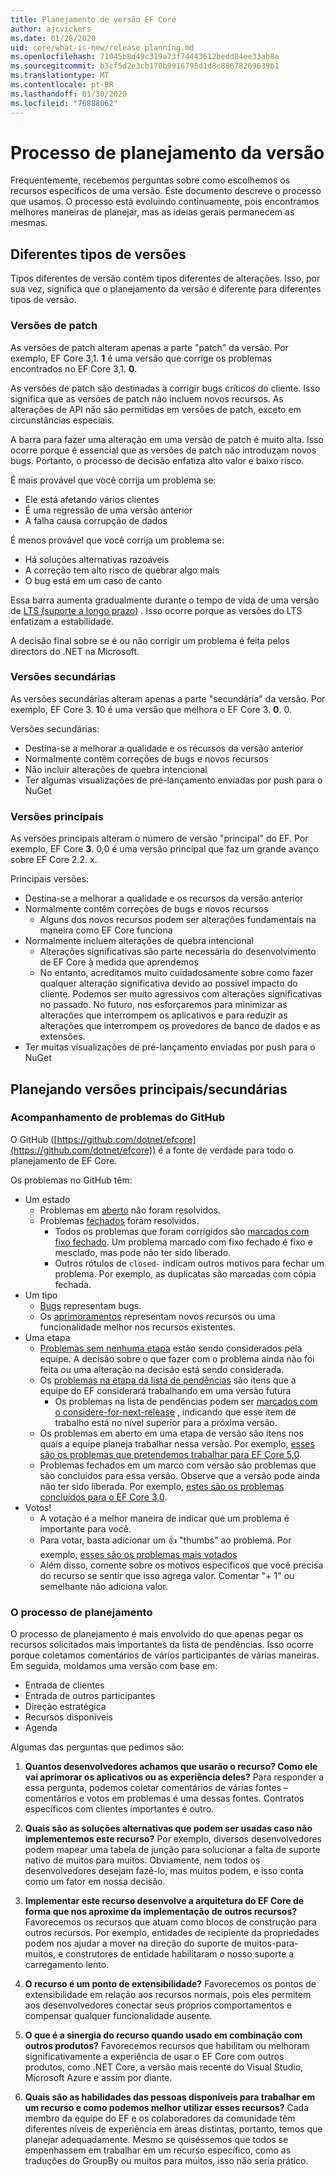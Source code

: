 ```yaml
---
title: Planejamento de versão EF Core
author: ajcvickers
ms.date: 01/28/2020
uid: core/what-is-new/release_planning.md
ms.openlocfilehash: 71045b8d49c319a73f74443612bedd84ee33ab8a
ms.sourcegitcommit: b3cf5d2e3cb170b9916795d1d8c88678269639b1
ms.translationtype: MT
ms.contentlocale: pt-BR
ms.lasthandoff: 01/30/2020
ms.locfileid: "76888062"
---
```

# <a name="release-planning-process"></a>Processo de planejamento da versão

Frequentemente, recebemos perguntas sobre como escolhemos os recursos específicos de uma versão.
Este documento descreve o processo que usamos.
O processo está evoluindo continuamente, pois encontramos melhores maneiras de planejar, mas as ideias gerais permanecem as mesmas.

## <a name="different-kinds-of-releases"></a>Diferentes tipos de versões

Tipos diferentes de versão contêm tipos diferentes de alterações.
Isso, por sua vez, significa que o planejamento da versão é diferente para diferentes tipos de versão.

### <a name="patch-releases"></a>Versões de patch

As versões de patch alteram apenas a parte "patch" da versão.
Por exemplo, EF Core 3,1. **1** é uma versão que corrige os problemas encontrados no EF Core 3,1. **0**.

As versões de patch são destinadas a corrigir bugs críticos do cliente.
Isso significa que as versões de patch não incluem novos recursos.
As alterações de API não são permitidas em versões de patch, exceto em circunstâncias especiais.

A barra para fazer uma alteração em uma versão de patch é muito alta.
Isso ocorre porque é essencial que as versões de patch não introduzam novos bugs.
Portanto, o processo de decisão enfatiza alto valor e baixo risco.

É mais provável que você corrija um problema se:
  * Ele está afetando vários clientes
  * É uma regressão de uma versão anterior
  * A falha causa corrupção de dados

É menos provável que você corrija um problema se:
  * Há soluções alternativas razoáveis
  * A correção tem alto risco de quebrar algo mais
  * O bug está em um caso de canto

Essa barra aumenta gradualmente durante o tempo de vida de uma versão de [LTS (suporte a longo prazo)](https://dotnet.microsoft.com/platform/support/policy/dotnet-core) . Isso ocorre porque as versões do LTS enfatizam a estabilidade.

A decisão final sobre se é ou não corrigir um problema é feita pelos directors do .NET na Microsoft.

### <a name="minor-releases"></a>Versões secundárias

As versões secundárias alteram apenas a parte "secundária" da versão.
Por exemplo, EF Core 3. **1**0 é uma versão que melhora o EF Core 3. **0**. 0.

Versões secundárias:
* Destina-se a melhorar a qualidade e os recursos da versão anterior
* Normalmente contêm correções de bugs e novos recursos
* Não incluir alterações de quebra intencional
* Ter algumas visualizações de pré-lançamento enviadas por push para o NuGet

### <a name="major-releases"></a>Versões principais

As versões principais alteram o número de versão "principal" do EF.
Por exemplo, EF Core **3**. 0,0 é uma versão principal que faz um grande avanço sobre EF Core 2.2. x.

Principais versões:
* Destina-se a melhorar a qualidade e os recursos da versão anterior
* Normalmente contêm correções de bugs e novos recursos
  * Alguns dos novos recursos podem ser alterações fundamentais na maneira como EF Core funciona
* Normalmente incluem alterações de quebra intencional
  * Alterações significativas são parte necessária do desenvolvimento de EF Core à medida que aprendemos
  * No entanto, acreditamos muito cuidadosamente sobre como fazer qualquer alteração significativa devido ao possível impacto do cliente. Podemos ser muito agressivos com alterações significativas no passado. No futuro, nos esforçaremos para minimizar as alterações que interrompem os aplicativos e para reduzir as alterações que interrompem os provedores de banco de dados e as extensões.
* Ter muitas visualizações de pré-lançamento enviadas por push para o NuGet

## <a name="planning-for-majorminor-releases"></a>Planejando versões principais/secundárias

### <a name="github-issue-tracking"></a>Acompanhamento de problemas do GitHub

O GitHub ([https://github.com/dotnet/efcore](https://github.com/dotnet/efcore)) é a fonte de verdade para todo o planejamento de EF Core.

Os problemas no GitHub têm:

* Um estado
  * Problemas em [aberto](https://github.com/dotnet/efcore/issues) não foram resolvidos.
  * Problemas [fechados](https://github.com/dotnet/efcore/issues?q=is%3Aissue+is%3Aclosed) foram resolvidos.
    * Todos os problemas que foram corrigidos são [marcados com fixo fechado](https://github.com/dotnet/efcore/issues?q=is%3Aissue+label%3Aclosed-fixed+is%3Aclosed). Um problema marcado com fixo fechado é fixo e mesclado, mas pode não ter sido liberado.
    * Outros rótulos de `closed-` indicam outros motivos para fechar um problema. Por exemplo, as duplicatas são marcadas com cópia fechada.
* Um tipo
  * [Bugs](https://github.com/dotnet/efcore/issues?q=is%3Aissue+is%3Aopen+label%3Atype-bug) representam bugs.
  * Os [aprimoramentos](https://github.com/dotnet/efcore/issues?q=is%3Aissue+is%3Aopen+label%3Atype-enhancement) representam novos recursos ou uma funcionalidade melhor nos recursos existentes.
* Uma etapa
  * [Problemas sem nenhuma etapa](https://github.com/dotnet/efcore/issues?q=is%3Aopen+is%3Aissue+no%3Amilestone) estão sendo considerados pela equipe. A decisão sobre o que fazer com o problema ainda não foi feita ou uma alteração na decisão está sendo considerada.
  * Os [problemas na etapa da lista de pendências](https://github.com/dotnet/efcore/issues?q=is%3Aopen+is%3Aissue+milestone%3ABacklog) são itens que a equipe do EF considerará trabalhando em uma versão futura
    * Os problemas na lista de pendências podem ser [marcados com o considere-for-next-release](https://github.com/dotnet/efcore/issues?q=is%3Aissue+is%3Aopen+label%3Aconsider-for-next-release) , indicando que esse item de trabalho está no nível superior para a próxima versão.
  * Os problemas em aberto em uma etapa de versão são itens nos quais a equipe planeja trabalhar nessa versão. Por exemplo, [esses são os problemas que pretendemos trabalhar para EF Core 5,0](https://github.com/dotnet/efcore/issues?q=is%3Aopen+is%3Aissue+milestone%3A5.0.0).
  * Problemas fechados em um marco com versão são problemas que são concluídos para essa versão. Observe que a versão pode ainda não ter sido liberada. Por exemplo, [estes são os problemas concluídos para o EF Core 3,0](https://github.com/dotnet/efcore/issues?q=is%3Aissue+milestone%3A3.0.0+is%3Aclosed).
* Votos!
  * A votação é a melhor maneira de indicar que um problema é importante para você.
  * Para votar, basta adicionar um 👍 "thumbs" ao problema. Por exemplo, [esses são os problemas mais votados](https://github.com/dotnet/efcore/issues?q=is%3Aissue+is%3Aopen+sort%3Areactions-%2B1-desc)
  * Além disso, comente sobre os motivos específicos que você precisa do recurso se sentir que isso agrega valor. Comentar "+ 1" ou semelhante não adiciona valor.

### <a name="the-planning-process"></a>O processo de planejamento

O processo de planejamento é mais envolvido do que apenas pegar os recursos solicitados mais importantes da lista de pendências.
Isso ocorre porque coletamos comentários de vários participantes de várias maneiras.
Em seguida, moldamos uma versão com base em:

* Entrada de clientes
* Entrada de outros participantes
* Direção estratégica
* Recursos disponíveis
* Agenda

Algumas das perguntas que pedimos são:

1. **Quantos desenvolvedores achamos que usarão o recurso? Como ele vai aprimorar os aplicativos ou as experiência deles?** Para responder a essa pergunta, podemos coletar comentários de várias fontes – comentários e votos em problemas é uma dessas fontes. Contratos específicos com clientes importantes é outro.

2. **Quais são as soluções alternativas que podem ser usadas caso não implementemos este recurso?** Por exemplo, diversos desenvolvedores podem mapear uma tabela de junção para solucionar a falta de suporte nativo de muitos para muitos. Obviamente, nem todos os desenvolvedores desejam fazê-lo, mas muitos podem, e isso conta como um fator em nossa decisão.

3. **Implementar este recurso desenvolve a arquitetura do EF Core de forma que nos aproxime da implementação de outros recursos?** Favorecemos os recursos que atuam como blocos de construção para outros recursos. Por exemplo, entidades de recipiente da propriedades podem nos ajudar a mover na direção do suporte de muitos-para-muitos, e construtores de entidade habilitaram o nosso suporte a carregamento lento.

4. **O recurso é um ponto de extensibilidade?** Favorecemos os pontos de extensibilidade em relação aos recursos normais, pois eles permitem aos desenvolvedores conectar seus próprios comportamentos e compensar qualquer funcionalidade ausente.

5. **O que é a sinergia do recurso quando usado em combinação com outros produtos?** Favorecemos recursos que habilitam ou melhoram significativamente a experiência de usar o EF Core com outros produtos, como .NET Core, a versão mais recente do Visual Studio, Microsoft Azure e assim por diante.

6. **Quais são as habilidades das pessoas disponíveis para trabalhar em um recurso e como podemos melhor utilizar esses recursos?** Cada membro da equipe do EF e os colaboradores da comunidade têm diferentes níveis de experiência em áreas distintas, portanto, temos que planejar adequadamente. Mesmo se quiséssemos que todos se empenhassem em trabalhar em um recurso específico, como as traduções do GroupBy ou muitos para muitos, isso não seria prático.
